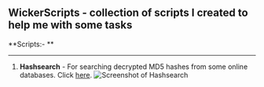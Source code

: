 

**WickerScripts - collection of scripts I created to help me with some tasks**
------------------------------------------------------------------------

**Scripts:- **

----------

 1.  **Hashsearch** - For searching decrypted MD5 hashes from some online databases. Click [here](https://github.com/wickerlabs/WickerScripts/blob/master/Shell/hashsearch).
![Screenshot of Hashsearch](https://s25.postimg.org/jvdctflxr/hashsearch.png)
